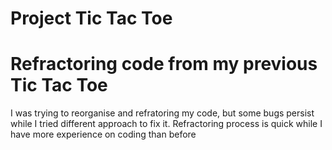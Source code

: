 # Project Tic Tac Toe

# Refractoring code from my previous Tic Tac Toe

I was trying to reorganise and refratoring my code, but some bugs persist while I tried different approach to fix it.
Refractoring process is quick while I have more experience on coding than before 






